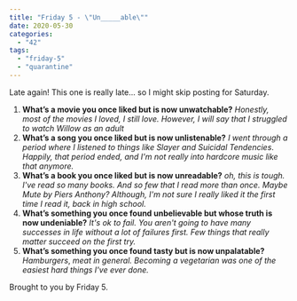 ```yaml
---
title: "Friday 5 - \"Un_____able\""
date: 2020-05-30
categories: 
  - "42"
tags: 
  - "friday-5"
  - "quarantine"
---
```


Late again! This one is really late... so I might skip posting for Saturday.

1. **What’s a movie you once liked but is now unwatchable?** _Honestly, most of the movies I loved, I still love. However, I will say that I struggled to watch Willow as an adult_
2. **What’s a song you once liked but is now unlistenable?** _I went through a period where I listened to things like Slayer and Suicidal Tendencies_. _Happily, that period ended, and I'm not really into hardcore music like that anymore._
3. **What’s a book you once liked but is now unreadable?** _oh, this is tough. I've read so many books. And so few that I read more than once. Maybe Mute by Piers Anthony? Although, I'm not sure I really liked it the first time I read it, back in high school._
4. **What’s something you once found unbelievable but whose truth is now undeniable?** _It's ok to fail. You aren't going to have many successes in life without a lot of failures first. Few things that really matter succeed on the first try._
5. **What’s something you once found tasty but is now unpalatable?** _Hamburgers_, _meat in general. Becoming a vegetarian was one of the easiest hard things I've ever done._

Brought to you by Friday 5.

